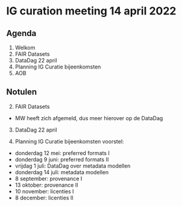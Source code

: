 # IG curation meeting 14 april 2022

## Agenda
  1. Welkom
  2. FAIR Datasets
  3. DataDag 22 april
  4. Planning IG Curatie bijeenkomsten
  5. AOB


## Notulen
  2. FAIR Datasets
  - MW heeft zich afgemeld, dus meer hierover op de DataDag

  3. DataDag 22 april


  4. Planning IG Curatie bijeenkomsten voorstel:
  - donderdag 12 mei: preferred formats I
  - donderdag 9 juni: preferred formats II
  - vrijdag 1 juli: DataDag over metadata modellen
  - donderdag 14 juli: metadata modellen
  - 8 september: provenance I
  - 13 oktober: provenance II
  - 10 november: licenties I
  - 8 december: licenties II
  
  
  
